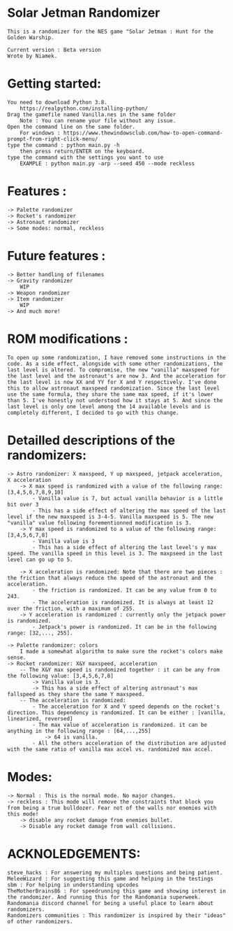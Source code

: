 # Solar Jetman Randomizer
    This is a randomizer for the NES game "Solar Jetman : Hunt for the Golden Warship.

    Current version : Beta version
    Wrote by Niamek.

# Getting started:
    You need to download Python 3.8.
        https://realpython.com/installing-python/
    Drag the gamefile named Vanilla.nes in the same folder
        Note : You can rename your file without any issue.
    Open the command line on the same folder.
        For windows : https://www.thewindowsclub.com/how-to-open-command-prompt-from-right-click-menu/
    type the command : python main.py -h
        then press return/ENTER on the keyboard.
    type the command with the settings you want to use
        EXAMPLE : python main.py -arp --seed 450 --mode reckless

# Features :
    -> Palette randomizer
    -> Rocket's randomizer
    -> Astronaut randomizer
    -> Some modes: normal, reckless

# Future features :
    -> Better handling of filenames
    -> Gravity randomizer
        WIP
    -> Weapon randomizer
    -> Item randomizer
        WIP
    -> And much more!

# ROM modifications :
    To open up some randomization, I have removed some instructions in the code. As a side effect, alongside with some other randomizations, the last level is altered. To compromise, the new "vanilla" maxspeed for the last level and the astronaut's are now 3. And the acceleration for the last level is now XX and YY for X and Y respectively. I've done this to allow astronaut maxspeed randomization. Since the last level use the same formula, they share the same max speed, if it's lower than 5. I've honestly not understood how it stays at 5. And since the last level is only one level among the 14 available levels and is completely different, I decided to go with this change.


# Detailled descriptions of the randomizers:
    -> Astro randomizer: X maxspeed, Y up maxspeed, jetpack acceleration, X acceleration
        -> X max speed is randomized with a value of the following range: [3,4,5,6,7,8,9,10]
            - Vanilla value is 7, but actual vanilla behavior is a little bit over 3
            - This has a side effect of altering the max speed of the last level if the new maxspeed is 3-4-5. Vanilla maxspeed is 5. The new "vanilla" value following forementionned modification is 3.
        -> Y max speed is randomized to a value of the following range: [3,4,5,6,7,8]
            - Vanilla value is 3
            - This has a side effect of altering the last level's y max speed. The vanilla speed in this level is 3. The maxpseed in the last level can go up to 5.

        -> X acceleration is randomized: Note that there are two pieces : the friction that always reduce the speed of the astronaut and the acceleration.
            - the friction is randomized. It can be any value from 0 to 243.
            - The acceleration is randomized. It is always at least 12 over the friction, with a maximum of 255.
        -> Y acceleration is randomized : currently only the jetpack power is randomized.
            - Jetpack's power is randomized. It can be in the following range: [32,..., 255].
 
    -> Palette randomizer: colors
        I made a somewhat algorithm to make sure the rocket's colors make sense.
    -> Rocket randomizer: X&Y maxspeed, acceleration
        -- The X&Y max speed is randomized together : it can be any from the following value: [3,4,5,6,7,8]
            -> Vanilla value is 3.
            -> This has a side effect of altering astronaut's max fallspeed as they share the same Y maxspeed.
        -- The acceleration is randomized:
            - The acceleration for X and Y speed depends on the rocket's direction. This dependency is randomized. It can be either : [vanilla, linearized, reversed]
            - The max value of acceleration is randomized. it can be anything in the following range : [64,...,255]
                -> 64 is vanilla.
            - All the others acceleration of the distribution are adjusted with the same ratio of vanilla max accel vs. randomized max accel.

# Modes:
    -> Normal : This is the normal mode. No major changes.
    -> reckless : This mode will remove the constraints that block you from being a true bulldozer. Fear not of the walls nor enemies with this mode!
        -> disable any rocket damage from enemies bullet.
        -> Disable any rocket damage from wall collisions.


# ACKNOLEDGEMENTS:
    steve_hacks : For answering my multiples questions and being patient.
    MeleeWizard : For suggesting this game and helping in the testings
    sbm : For helping in understanding upcodes
    TheMotherBrains86 : For speedrunning this game and showing interest in the randomizer. And running this for the Randomania superweek.
    Randomania discord channel for being a useful place to learn about randomizers.
    Randomizers communities : This randomizer is inspired by their "ideas" of other randomizers.